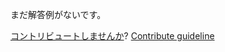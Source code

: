 
まだ解答例がないです。

[コントリビュートしませんか](https://github.com/BFEdev/BFE.dev-solutions/blob/main/problem/uncompress-string_ja.md)?  [Contribute guideline](https://github.com/BFEdev/BFE.dev-solutions#how-to-contribute)
